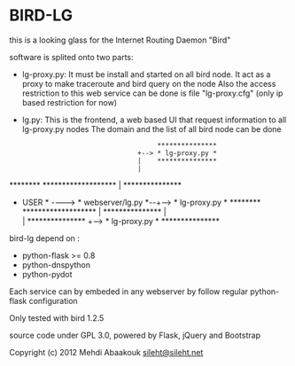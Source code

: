 BIRD-LG
=======

this is a looking glass for the Internet Routing Daemon "Bird"


software is splited onto two parts:
 - lg-proxy.py: 
   It must be install and started on all bird node. It act as a proxy to make traceroute and bird query on the node
   Also the access restriction to this web service can be done is file "lg-proxy.cfg" (only ip based restriction for now)

 - lg.py:
   This is the frontend, a web based UI that request information to all lg-proxy.py nodes
   The domain and the list of all bird node can be done



                                         ***************
                                    +--> * lg-proxy.py *
                                    |    ***************
                                    |  
********       *******************  |    ***************
* USER * ----> * webserver/lg.py *--+--> * lg-proxy.py *
********       *******************  |    ***************
                                    |  
                                    |    ***************
                                    +--> * lg-proxy.py *
                                         ***************


bird-lg depend on :
 - python-flask  >= 0.8
 - python-dnspython
 - python-pydot

Each service can by embeded in any webserver by follow regular python-flask configuration

Only tested with bird 1.2.5

source code under GPL 3.0, powered by Flask, jQuery and Bootstrap

Copyright (c) 2012 Mehdi Abaakouk <sileht@sileht.net>
